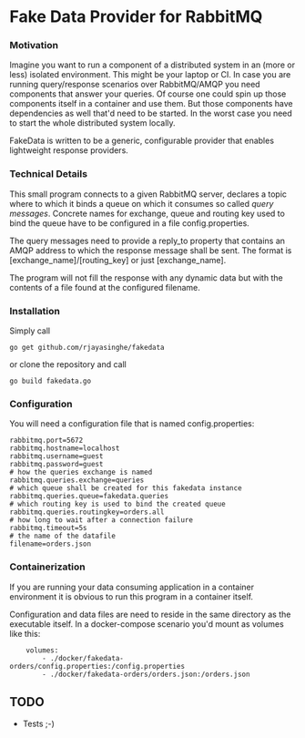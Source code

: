 # Fake Data Provider for RabbitMQ

### Motivation

Imagine you want to run a component of a distributed system in an (more or less)
isolated environment. This might be your laptop or CI. In case you are running
query/response scenarios over RabbitMQ/AMQP you need components that answer your
queries. Of course one could spin up those components itself in a container and
use them. But those components have dependencies as well that'd need to be
started. In the worst case you need to start the whole distributed system
locally.

FakeData is written to be a generic, configurable provider that enables
lightweight response providers.


### Technical Details

This small program connects to a given RabbitMQ server, declares a topic where
to which it binds a queue on which it consumes so called *query messages*.
Concrete names for exchange, queue and routing key used to bind the queue have
to be configured in a file config.properties.

The query messages need to provide a reply_to property that contains an AMQP
address to  which the response message shall be sent. The format is
[exchange_name]/[routing_key] or just [exchange_name].

The program will not fill the response with any dynamic data but with the
contents of a file found at the configured filename.

### Installation

Simply call 

```
go get github.com/rjayasinghe/fakedata
```

or clone the repository and call

```
go build fakedata.go
```

### Configuration

You will need a configuration file that is named config.properties:

```
rabbitmq.port=5672
rabbitmq.hostname=localhost
rabbitmq.username=guest
rabbitmq.password=guest
# how the queries exchange is named
rabbitmq.queries.exchange=queries
# which queue shall be created for this fakedata instance
rabbitmq.queries.queue=fakedata.queries
# which routing key is used to bind the created queue
rabbitmq.queries.routingkey=orders.all
# how long to wait after a connection failure
rabbitmq.timeout=5s
# the name of the datafile
filename=orders.json
```


### Containerization

If you are running your data consuming application in a container environment it
is obvious to run this program in a container itself.

Configuration and data files are need to reside in the same directory as the
executable itself. In a docker-compose scenario you'd mount as volumes like
this:

```
    volumes:
        - ./docker/fakedata-orders/config.properties:/config.properties
        - ./docker/fakedata-orders/orders.json:/orders.json
```

## TODO

* Tests ;-)
